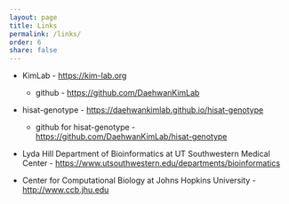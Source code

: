 ```yaml
---
layout: page
title: Links 
permalink: /links/
order: 6
share: false
---
```


* KimLab - <https://kim-lab.org>
  * github - <https://github.com/DaehwanKimLab>
* hisat-genotype - <https://daehwankimlab.github.io/hisat-genotype>
  * github for hisat-genotype - <https://github.com/DaehwanKimLab/hisat-genotype>

* Lyda Hill Department of Bioinformatics at UT Southwestern Medical Center - <https://www.utsouthwestern.edu/departments/bioinformatics>

* Center for Computational Biology at Johns Hopkins University - <http://www.ccb.jhu.edu> 

